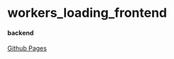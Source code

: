 # workers_loading_frontend
#### backend   
<a href="[https://github.com/maria-namira/events1.git](https://github.com/maria-namira/workers_loading_styling_backend.git)/">Github Pages</a>
